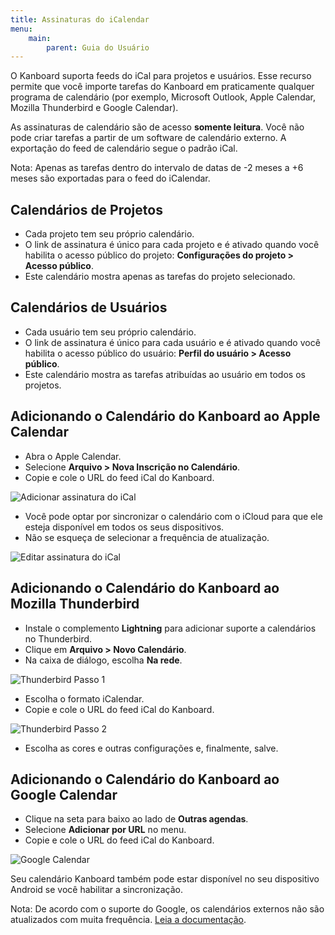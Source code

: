 ```yaml
---
title: Assinaturas do iCalendar
menu:
    main:
        parent: Guia do Usuário
---
```


O Kanboard suporta feeds do iCal para projetos e usuários. Esse recurso
permite que você importe tarefas do Kanboard em praticamente qualquer
programa de calendário (por exemplo, Microsoft Outlook, Apple Calendar,
Mozilla Thunderbird e Google Calendar).

As assinaturas de calendário são de acesso **somente leitura**. Você não
pode criar tarefas a partir de um software de calendário externo. A
exportação do feed de calendário segue o padrão iCal.

Nota: Apenas as tarefas dentro do intervalo de datas de -2 meses a +6
meses são exportadas para o feed do iCalendar.

Calendários de Projetos
-----------------------

-   Cada projeto tem seu próprio calendário.
-   O link de assinatura é único para cada projeto e é ativado quando
    você habilita o acesso público do projeto: **Configurações do projeto > Acesso público**.
-   Este calendário mostra apenas as tarefas do projeto selecionado.

Calendários de Usuários
-----------------------

-   Cada usuário tem seu próprio calendário.
-   O link de assinatura é único para cada usuário e é ativado
    quando você habilita o acesso público do usuário: **Perfil do
    usuário > Acesso público**.
-   Este calendário mostra as tarefas atribuídas ao usuário em todos os
    projetos.

Adicionando o Calendário do Kanboard ao Apple Calendar
------------------------------------------------------

-   Abra o Apple Calendar.
-   Selecione **Arquivo > Nova Inscrição no Calendário**.
-   Copie e cole o URL do feed iCal do Kanboard.

![Adicionar assinatura do iCal](/images/v1/apple-calendar-add-subscription.png)

-   Você pode optar por sincronizar o calendário com o iCloud para que
    ele esteja disponível em todos os seus dispositivos.
-   Não se esqueça de selecionar a frequência de atualização.

![Editar assinatura do iCal](/images/v1/apple-calendar-edit-subscription.png)

Adicionando o Calendário do Kanboard ao Mozilla Thunderbird
-----------------------------------------------------------

-   Instale o complemento **Lightning** para adicionar suporte a
    calendários no Thunderbird.
-   Clique em **Arquivo > Novo Calendário**.
-   Na caixa de diálogo, escolha **Na rede**.

![Thunderbird Passo 1](/images/v1/thunderbird-new-calendar-step1.png)

-   Escolha o formato iCalendar.
-   Copie e cole o URL do feed iCal do Kanboard.

![Thunderbird Passo 2](/images/v1/thunderbird-new-calendar-step2.png)

-   Escolha as cores e outras configurações e, finalmente, salve.

Adicionando o Calendário do Kanboard ao Google Calendar
-------------------------------------------------------

-   Clique na seta para baixo ao lado de **Outras agendas**.
-   Selecione **Adicionar por URL** no menu.
-   Copie e cole o URL do feed iCal do Kanboard.

![Google Calendar](/images/v1/google-calendar-add-subscription.png)

Seu calendário Kanboard também pode estar disponível no seu dispositivo
Android se você habilitar a sincronização.

Nota: De acordo com o suporte do Google, os calendários externos não são
atualizados com muita frequência. [Leia a documentação](https://support.google.com/calendar/answer/37100?hl=pt&ref_topic=1672445).
